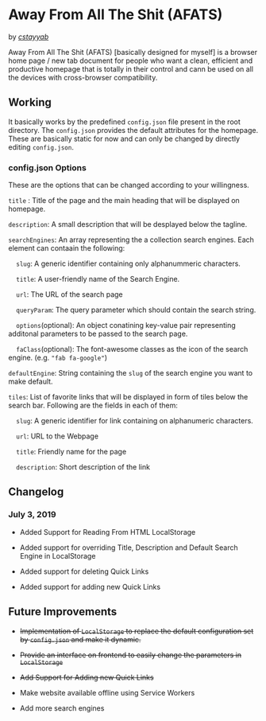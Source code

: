 # Away From All The Shit (AFATS)

by *[cstayyab](https://github.com/cstayyab)*

Away From All The Shit (AFATS) [basically designed for myself] is a browser home page / new tab document for people who want a clean, efficient and productive homepage that is totally in their control and cann be used on all the devices with cross-browser compatibility.

## Working

It basically works by the predefined `config.json` file present in the root directory. The `config.json` provides the default attributes for the homepage. These are basically static for now and can only be changed by directly editing `config.json`.  

### config.json Options

These are the options that can be changed according to your willingness.

`title` : Title of the page and the main heading that will be displayed on homepage.

`description`: A small description that will be desplayed below the tagline.

`searchEngines`: An array representing the a collection search engines. Each element can contaain the following:

&nbsp;&nbsp;&nbsp;&nbsp;`slug`: A generic identifier containing only alphanummeric characters.

&nbsp;&nbsp;&nbsp;&nbsp;`title`: A user-friendly name of the Search Engine.

&nbsp;&nbsp;&nbsp;&nbsp;`url`: The URL of the search page

&nbsp;&nbsp;&nbsp;&nbsp;`queryParam`: The query parameter which should contain the search string.

&nbsp;&nbsp;&nbsp;&nbsp;`options`(optional): An object conatining key-value pair representing additonal parameters to be passed to the search page.

&nbsp;&nbsp;&nbsp;&nbsp;`faClass`(optional): The font-awesome classes as the icon of the search engine. (e.g. `"fab fa-google"`)

`defaultEngine`: String containing the `slug` of the search engine you want to make default.

`tiles`: List of favorite links that will be displayed in form of tiles below the search bar. Following are the fields in each of them:

&nbsp;&nbsp;&nbsp;&nbsp;`slug`: A generic identifier for link containing on alphanumeric characters.

&nbsp;&nbsp;&nbsp;&nbsp;`url`: URL to the Webpage

&nbsp;&nbsp;&nbsp;&nbsp;`title`: Friendly name for the page

&nbsp;&nbsp;&nbsp;&nbsp;`description`: Short description of the link

## Changelog

### July 3, 2019

* Added Support for Reading From HTML LocalStorage

* Added support for overriding Title, Description and Default Search Engine in LocalStorage

* Added support for deleting Quick Links

* Added support for adding new Quick Links

## Future Improvements

* <del>Implementation of `LocalStorage` to replace the default configuration set by `config.json` and make it dynamic.</del>

* <del>Provide an interface on frontend to easily change the parameters in `LocalStorage`</del>

* <del>Add Support for Adding new Quick Links</del>

* Make website available offline using Service Workers

* Add more search engines
